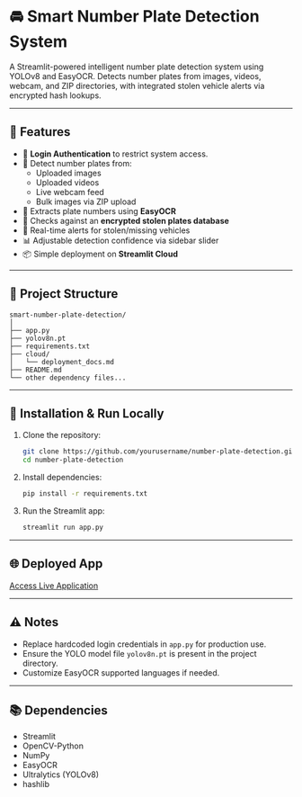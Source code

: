 
# 🚘 Smart Number Plate Detection System

A Streamlit-powered intelligent number plate detection system using YOLOv8 and EasyOCR. Detects number plates from images, videos, webcam, and ZIP directories, with integrated stolen vehicle alerts via encrypted hash lookups.

---

## 📌 Features

- 🔐 **Login Authentication** to restrict system access.
- 📸 Detect number plates from:
  - Uploaded images
  - Uploaded videos
  - Live webcam feed
  - Bulk images via ZIP upload
- 📖 Extracts plate numbers using **EasyOCR**
- 🚨 Checks against an **encrypted stolen plates database**
- 📝 Real-time alerts for stolen/missing vehicles
- 📊 Adjustable detection confidence via sidebar slider
- 📦 Simple deployment on **Streamlit Cloud**

---

## 📁 Project Structure

```
smart-number-plate-detection/
│
├── app.py
├── yolov8n.pt
├── requirements.txt
├── cloud/
│   └── deployment_docs.md
├── README.md
└── other dependency files...
```

---

## 🚀 Installation & Run Locally

1. Clone the repository:
   ```bash
   git clone https://github.com/yourusername/number-plate-detection.git
   cd number-plate-detection
   ```

2. Install dependencies:
   ```bash
   pip install -r requirements.txt
   ```

3. Run the Streamlit app:
   ```bash
   streamlit run app.py
   ```

---

## 🌐 Deployed App

[Access Live Application](https://license-plate-recognition-2tucufhdifnaomap8itlvt.streamlit.app/)

---

## ⚠️ Notes

- Replace hardcoded login credentials in `app.py` for production use.
- Ensure the YOLO model file `yolov8n.pt` is present in the project directory.
- Customize EasyOCR supported languages if needed.

---

## 📚 Dependencies

- Streamlit
- OpenCV-Python
- NumPy
- EasyOCR
- Ultralytics (YOLOv8)
- hashlib


